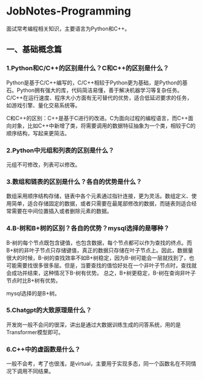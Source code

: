# JobNotes-Programming
面试常考编程相关知识，主要语言为Python和C++。

## 一、基础概念篇
### 1.Python和C/C++的区别是什么？C和C++的区别是什么？
Python是基于C/C++编写的，C/C++相较于Python更为基础，是Python的基石。Python拥有强大的库，代码简洁易懂，善于解决机器学习等复杂任务。C/C++在运行速度、程序大小方面有无可替代的优势，适合低延迟要求的任务，如游戏引擎、量化交易系统等。

C和C++的区别：C++是基于C进行的改进。C为面向过程的编程语言，而C++面向对象，比如C++中新增了类，将需要调用的数据特征抽象为一个类，相较于C的顺序结构，写起来更简洁。


### 2.Python中元组和列表的区别是什么？
元组不可修改，列表可以修改。

### 3.数组和链表的区别是什么？各自的优势是什么？
数组采用顺序结构存储，链表中各个元素通过指针连接，更为灵活。数组定义、使用简单，适合存储固定的数据，或者只需要在最尾部修改的数据，而链表则适合经常需要在中间位置插入或者删除元素的数据。

### 4.B-树和B+树的区别？各自的优势？mysql选择的是哪种？
B-树的每个节点既包含键值，也包含数据，每个节点都可以作为查找的终点。而B+树的非叶子节点只存储键值，真正的数据只存储在叶子节点上。因此，数据量很大的时候，B-树的查找效率不如B+树稳定，因为B-树可能会一层就找到了，也可能需要找很多很多层。但是，当要查找的值恰好处在一个非叶子节点时，查找就会成功并结束，这种情况下B-树有优势。
总之，B+树更稳定，B-树在查询非叶子节点时比B+树有优势。

mysql选择的是B+树。

### 5.Chatgpt的大致原理是什么？
开发岗一般不会问的很深，讲出是通过大数据训练生成的问答系统，用的是Transformer模型即可。

### 6.C++中的虚函数是什么？
一般不会考，考了也很浅，是virtual，主要用于实现多态，同一个函数名在不同情况下调用不同结果。
